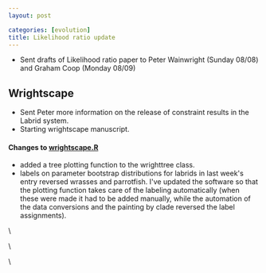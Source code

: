 ```yaml
---
layout: post

categories: [evolution]
title: Likelihood ratio update
---
```







 








-   Sent drafts of Likelihood ratio paper to Peter Wainwright (Sunday
    08/08) and Graham Coop (Monday 08/09)

Wrightscape
-----------

-   Sent Peter more information on the release of constraint results in
    the Labrid system.
-   Starting wrightscape manuscript.

#### Changes to [wrightscape.R](http://github.com/cboettig/wrightscape/blob/4556a517a96467d5efe993ec585adcc66b925c46/R/wrightscape.R "http://github.com/cboettig/wrightscape/blob/4556a517a96467d5efe993ec585adcc66b925c46/R/wrightscape.R")

-   added a tree plotting function to the wrighttree class.
-   labels on parameter bootstrap distributions for labrids in last
    week's entry reversed wrasses and parrotfish. I've updated the
    software so that the plotting function takes care of the labeling
    automatically (when these were made it had to be added manually,
    while the automation of the data conversions and the painting by
    clade reversed the label assignments).

\

\

\

